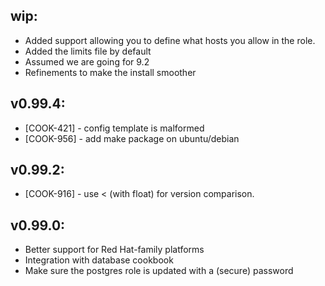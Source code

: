 ## wip:

* Added support allowing you to define what hosts you allow in the role.
* Added the limits file by default
* Assumed we are going for 9.2
* Refinements to make the install smoother

## v0.99.4:

* [COOK-421] - config template is malformed
* [COOK-956] - add make package on ubuntu/debian

## v0.99.2:

* [COOK-916] - use < (with float) for version comparison.

## v0.99.0:

* Better support for Red Hat-family platforms
* Integration with database cookbook
* Make sure the postgres role is updated with a (secure) password
